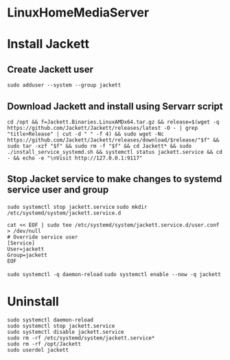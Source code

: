# LinuxHomeMediaServer

# Install Jackett
## Create Jackett user
`sudo adduser --system --group jackett`

## Download Jackett and install using Servarr script
`cd /opt && f=Jackett.Binaries.LinuxAMDx64.tar.gz && release=$(wget -q https://github.com/Jackett/Jackett/releases/latest -O - | grep "title>Release" | cut -d " " -f 4) && sudo wget -Nc https://github.com/Jackett/Jackett/releases/download/$release/"$f" && sudo tar -xzf "$f" && sudo rm -f "$f" && cd Jackett* && sudo ./install_service_systemd.sh && systemctl status jackett.service && cd - && echo -e "\nVisit http://127.0.0.1:9117"`

## Stop Jacket service to make changes to systemd service user and group
`sudo systemctl stop jackett.service`
`sudo mkdir /etc/systemd/system/jackett.service.d`
```
cat << EOF | sudo tee /etc/systemd/system/jackett.service.d/user.conf > /dev/null
# Override service user
[Service]
User=jackett
Group=jackett
EOF
```

`sudo systemctl -q daemon-reload`
`sudo systemctl enable --now -q jackett`

# Uninstall
```
sudo systemctl daemon-reload
sudo systemctl stop jackett.service
sudo systemctl disable jackett.service
sudo rm -rf /etc/systemd/system/jackett.service*
sudo rm -rf /opt/Jackett
sudo userdel jackett
```
